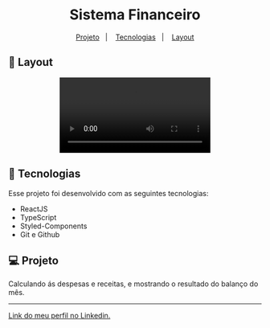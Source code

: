 <h1 align="center"> Sistema Financeiro </h1>

<p align="center">
  <a href="#-projeto">Projeto</a>&nbsp;&nbsp;&nbsp;|&nbsp;&nbsp;&nbsp;
  <a href="#-tecnologias">Tecnologias</a>&nbsp;&nbsp;&nbsp;|&nbsp;&nbsp;&nbsp;
  <a href="#-layout">Layout</a>
</p>

## 🔖 Layout

<p align="center">
  <video src="https://user-images.githubusercontent.com/111329429/199332314-f436df30-5410-491e-9532-2c5f45e83402.mp4">
</p>

## 🚀 Tecnologias

Esse projeto foi desenvolvido com as seguintes tecnologias:

- ReactJS
- TypeScript
- Styled-Components
- Git e Github

## 💻 Projeto

Calculando ás despesas e receitas, e mostrando o resultado do balanço do mês.

---

[Link do meu perfil no Linkedin.](https://www.linkedin.com/in/felipe-moises-4a1b58248/) 
